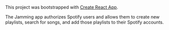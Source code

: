 This project was bootstrapped with [Create React App](https://github.com/facebookincubator/create-react-app).

The Jamming app authorizes Spotify users and allows them to create new playlists, search for songs, and add those playlists to their Spotify accounts.
